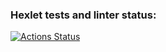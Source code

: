 ### Hexlet tests and linter status:
[![Actions Status](https://github.com/Anjey279/python-project-lvl1/workflows/hexlet-check/badge.svg)](https://github.com/Anjey279/python-project-lvl1/actions)